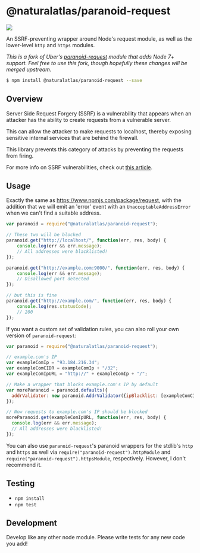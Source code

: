 # @naturalatlas/paranoid-request

[![](https://travis-ci.org/naturalatlas/paranoid-request.svg?branch=master)](https://travis-ci.org/naturalatlas/paranoid-request)

An SSRF-preventing wrapper around Node's request module, as well as the
lower-level `http` and `https` modules.

*This is a fork of Uber's [paranoid-request](https://github.com/uber-common/paranoid-request) module that adds Node 7+ support. Feel free to use this fork, though hopefully these changes will be merged upstream.*

```sh
$ npm install @naturalatlas/paranoid-request --save
```

## Overview

Server Side Request Forgery (SSRF) is a vulnerability that appears when an
attacker has the ability to create requests from a vulnerable server.

This can allow the attacker to make requests to localhost,
thereby exposing sensitive internal services that are behind the firewall.

This library prevents this category of attacks by preventing the requests from firing.

For more info on SSRF vulnerabilities, check out
[this article](http://www.acunetix.com/blog/articles/server-side-request-forgery-vulnerability/).

## Usage

Exactly the same as https://www.npmjs.com/package/request, with the addition
that we will emit an 'error' event with an `UnacceptableAddressError` when we
can't find a suitable address.

```javascript
var paranoid = require("@naturalatlas/paranoid-request");

// These two will be blocked
paranoid.get("http://localhost/", function(err, res, body) {
    console.log(err && err.message);
    // All addresses were blacklisted!
});

paranoid.get("http://example.com:9000/", function(err, res, body) {
    console.log(err && err.message);
    // Disallowed port detected
});

// but this is fine
paranoid.get("http://example.com/", function(err, res, body) {
    console.log(res.statusCode);
    // 200
});
```

If you want a custom set of validation rules, you can also roll your
own version of `paranoid-request`:

```javascript
var paranoid = require("@naturalatlas/paranoid-request");

// example.com's IP
var exampleComIp = "93.184.216.34";
var exampleComCIDR = exampleComIp + "/32";
var exampleComIpURL = "http://" + exampleComIp + "/";

// Make a wrapper that blocks example.com's IP by default
var moreParanoid = paranoid.defaults({
  addrValidator: new paranoid.AddrValidator({ipBlacklist: [exampleComCIDR]})
});

// Now requests to example.com's IP should be blocked
moreParanoid.get(exampleComIpURL, function(err, res, body) {
  console.log(err && err.message);
  // All addresses were blacklisted!
});
```

You can also use `paranoid-request`'s paranoid wrappers for the stdlib's `http`
and `https` as well via `require("paranoid-request").httpModule` and
`require("paranoid-request").httpsModule`, respectively. However, I don't recommend it.

## Testing

* `npm install`
* `npm test`

## Development

Develop like any other node module. Please write tests for any new code you add!
